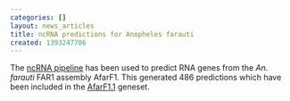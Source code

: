 ```yaml
---
categories: []
layout: news_articles
title: ncRNA predictions for Anopheles farauti
created: 1393247706
---
```

The <a href="/info/genome/genebuild/ncrna.html">ncRNA pipeline</a> has been used to predict RNA genes from the <em>An. farauti</em> FAR1 assembly AfarF1. This generated 486 predictions which have been included in the <a href="/organisms/anopheles-farauti/far1/AfarF1.1">AfarF1.1</a> geneset.
